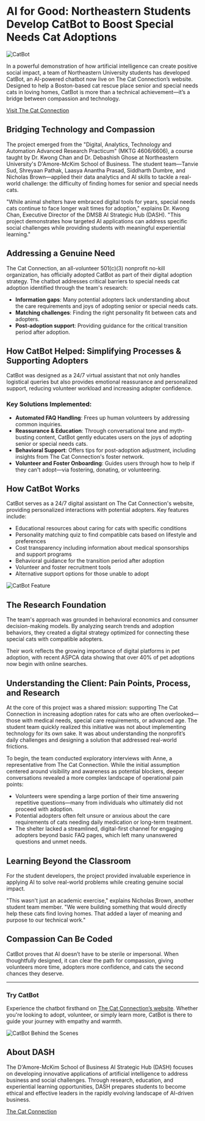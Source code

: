 # AI for Good: Northeastern Students Develop CatBot to Boost Special Needs Cat Adoptions

![CatBot](catbot_image.png) <!-- Replace with your actual image file name -->

In a powerful demonstration of how artificial intelligence can create positive social impact, a team of Northeastern University students has developed CatBot, an AI-powered chatbot now live on The Cat Connection’s website. Designed to help a Boston-based cat rescue place senior and special needs cats in loving homes, CatBot is more than a technical achievement—it’s a bridge between compassion and technology. 

[Visit The Cat Connection](https://thecatconnection.org/)

## Bridging Technology and Compassion
The project emerged from the "Digital, Analytics, Technology and Automation Advanced Research Practicum" (MKTG 4606/6606), a course taught by Dr. Kwong Chan and Dr. Debashish Ghose at Northeastern University's D'Amore-McKim School of Business. The student team—Tanvie Sud, Shreyaan Pathak, Laasya Anantha Prasad, Siddharth Dumbre, and Nicholas Brown—applied their data analytics and AI skills to tackle a real-world challenge: the difficulty of finding homes for senior and special needs cats.

"While animal shelters have embraced digital tools for years, special needs cats continue to face longer wait times for adoption," explains Dr. Kwong Chan, Executive Director of the DMSB AI Strategic Hub (DASH). "This project demonstrates how targeted AI applications can address specific social challenges while providing students with meaningful experiential learning."

## Addressing a Genuine Need
The Cat Connection, an all-volunteer 501(c)(3) nonprofit no-kill organization, has officially adopted CatBot as part of their digital adoption strategy. The chatbot addresses critical barriers to special needs cat adoption identified through the team's research:

- **Information gaps**: Many potential adopters lack understanding about the care requirements and joys of adopting senior or special needs cats.
- **Matching challenges**: Finding the right personality fit between cats and adopters.
- **Post-adoption support**: Providing guidance for the critical transition period after adoption.

## How CatBot Helped: Simplifying Processes & Supporting Adopters
CatBot was designed as a 24/7 virtual assistant that not only handles logistical queries but also provides emotional reassurance and personalized support, reducing volunteer workload and increasing adopter confidence.

### Key Solutions Implemented:
- **Automated FAQ Handling**: Frees up human volunteers by addressing common inquiries.
- **Reassurance & Education**: Through conversational tone and myth-busting content, CatBot gently educates users on the joys of adopting senior or special needs cats.
- **Behavioral Support**: Offers tips for post-adoption adjustment, including insights from The Cat Connection's foster network.
- **Volunteer and Foster Onboarding**: Guides users through how to help if they can't adopt—via fostering, donating, or volunteering.

## How CatBot Works
CatBot serves as a 24/7 digital assistant on The Cat Connection's website, providing personalized interactions with potential adopters. Key features include:
- Educational resources about caring for cats with specific conditions
- Personality matching quiz to find compatible cats based on lifestyle and preferences
- Cost transparency including information about medical sponsorships and support programs
- Behavioral guidance for the transition period after adoption
- Volunteer and foster recruitment tools
- Alternative support options for those unable to adopt

![CatBot Feature](catbot_feature_image.png) <!-- Replace with actual image name -->

## The Research Foundation
The team's approach was grounded in behavioral economics and consumer decision-making models. By analyzing search trends and adoption behaviors, they created a digital strategy optimized for connecting these special cats with compatible adopters.

Their work reflects the growing importance of digital platforms in pet adoption, with recent ASPCA data showing that over 40% of pet adoptions now begin with online searches.

## Understanding the Client: Pain Points, Process, and Research
At the core of this project was a shared mission: supporting The Cat Connection in increasing adoption rates for cats who are often overlooked—those with medical needs, special care requirements, or advanced age. The student team quickly realized this initiative was not about implementing technology for its own sake. It was about understanding the nonprofit’s daily challenges and designing a solution that addressed real-world frictions.

To begin, the team conducted exploratory interviews with Anne, a representative from The Cat Connection. While the initial assumption centered around visibility and awareness as potential blockers, deeper conversations revealed a more complex landscape of operational pain points:
- Volunteers were spending a large portion of their time answering repetitive questions—many from individuals who ultimately did not proceed with adoption.
- Potential adopters often felt unsure or anxious about the care requirements of cats needing daily medication or long-term treatment.
- The shelter lacked a streamlined, digital-first channel for engaging adopters beyond basic FAQ pages, which left many unanswered questions and unmet needs.

## Learning Beyond the Classroom
For the student developers, the project provided invaluable experience in applying AI to solve real-world problems while creating genuine social impact.

"This wasn't just an academic exercise," explains Nicholas Brown, another student team member. "We were building something that would directly help these cats find loving homes. That added a layer of meaning and purpose to our technical work."

## Compassion Can Be Coded
CatBot proves that AI doesn’t have to be sterile or impersonal. When thoughtfully designed, it can clear the path for compassion, giving volunteers more time, adopters more confidence, and cats the second chances they deserve.

---

### Try CatBot
Experience the chatbot firsthand on [The Cat Connection’s website](https://thecatconnection.org/). Whether you're looking to adopt, volunteer, or simply learn more, CatBot is there to guide your journey with empathy and warmth.

![CatBot Behind the Scenes](behind_scenes_image.png) <!-- Replace with actual image name -->

## About DASH
The D'Amore-McKim School of Business AI Strategic Hub (DASH) focuses on developing innovative applications of artificial intelligence to address business and social challenges. Through research, education, and experiential learning opportunities, DASH prepares students to become ethical and effective leaders in the rapidly evolving landscape of AI-driven business.

[The Cat Connection](https://thecatconnection.org/)
